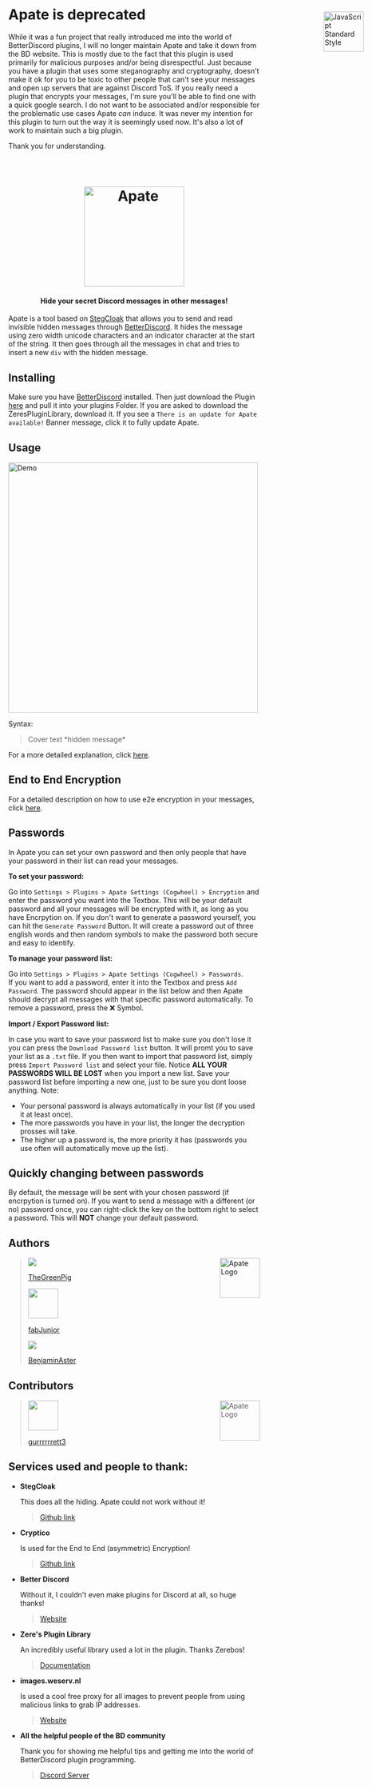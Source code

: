 # Apate is deprecated
While it was a fun project that really introduced me into the world of BetterDiscord plugins, I will no longer maintain Apate and take it down from the BD website. This is mostly due to the fact that this plugin is used primarily for malicious purposes and/or being disrespectful. Just because you have a plugin that uses some steganography and cryptography, doesn't make it ok for you to be toxic to other people that can't see your messages and open up servers that are against Discord ToS. If you really need a plugin that encrypts your messages, I'm sure you'll be able to find one with a quick google search. I do not want to be associated and/or responsible for the problematic use cases Apate _can_ induce. It was never my intention for this plugin to turn out the way it is seemingly used now. It's also a lot of work to maintain such a big plugin. 

Thank you for understanding. 


<h1 align="center">
  <br>
  <img src="https://raw.githubusercontent.com/TheGreenPig/Apate/main/Assets/logo.svg" alt="Apate" width="200" align="center">
</h1>
 <h4 align="center">Hide your secret Discord messages in other messages!</h4>

<a href="https://github.com/KuroLabs/stegcloak" style="position: absolute; top: 100px; right: 20px; padding: 0 0 20px 20px;"><img src="https://raw.githubusercontent.com/KuroLabs/stegcloak/master/assets/stegCloakIcon.svg" alt="JavaScript Standard Style" width="80" align="right"></a>

Apate is a tool based on [StegCloak](https://github.com/KuroLabs/stegcloak) that allows you to send and read invisible hidden messages through [BetterDiscord](https://betterdiscord.app/). It hides the message using zero width unicode characters and an indicator character at the start of the string. It then goes through all the messages in chat and tries to insert a new `div` with the hidden message.




## Installing
Make sure you have [BetterDiscord](https://betterdiscord.app/) installed. Then just download the Plugin [here](https://betterdiscord.app/Download?id=446) and pull it into your plugins Folder. If you are asked to download the ZeresPluginLibrary, download it. If you see a `There is an update for Apate available!` Banner message, click it to fully update Apate. 

## Usage
<img src="https://raw.githubusercontent.com/TheGreenPig/Apate/main/Assets/Tutorials/sendMessage.gif" alt="Demo" width="500">
</br>

Syntax:
>Cover text \*hidden message*

For a more detailed explanation, click [here](https://github.com/TheGreenPig/Apate/blob/main/Assets/Tutorials/README.md).

## End to End Encryption
For a detailed description on how to use e2e encryption in your messages, click [here](https://github.com/TheGreenPig/Apate/blob/main/Assets/Tutorials/README.md#end-to-end-encryption).

## Passwords
In Apate you can set your own password and then only people that have your password in their list can read your messages. 

**To set your password:** 

Go into `Settings > Plugins > Apate Settings (Cogwheel) > Encryption` and enter the password you want into the Textbox. This will be your default password and all your messages will be encrypted with it, as long as you have Encrpytion on. If you don't want to generate a password yourself, you can hit the `Generate Password` Button. It will create a password out of three english words and then random symbols to make the password both secure and easy to identify.

**To  manage your password list:** 

Go into `Settings > Plugins > Apate Settings (Cogwheel) > Passwords`. 
<br>If you want to add a password, enter it into the Textbox and press `Add Password`. The password should appear in the list below and then Apate should decrypt all messages with that specific password automatically. To remove a password, press the ❌ Symbol.

**Import / Export Password list:**

In case you want to save your password list to make sure you don't lose it you can press the `Download Password list` button. It will promt you to save your list as a `.txt` file. If you then want to import that password list, simply press `Import Password list` and select your file. Notice **ALL YOUR PASSWORDS WILL BE LOST** when you import a new list. Save your password list before importing a new one, just to be sure you dont loose anything. 
Note:
- Your personal password is always automatically in your list (if you used it at least once).
- The more passwords you have in your list, the longer the decryption prosses will take.
- The higher up a password is, the more priority it has (passwords you use often will automatically move up the list).

## Quickly changing between passwords 
By default, the message will be sent with your chosen password (if encrpytion is turned on). If you want to send a message with a different (or no) password once, you can right-click the key on the bottom right to select a password. This will **NOT** change your default password.

## Authors

<img src="https://raw.githubusercontent.com/TheGreenPig/Apate/main/Assets/logo.svg" alt="Apate Logo" width="80" align="right"></img>
><a href="https://github.com/TheGreenPig"><img src="https://github.com/thegreenpig.png?size=60"><p>TheGreenPig</p></a>
><a href="https://github.com/fabJunior"><img src="https://github.com/fabJunior.png?size=60" width="60"><p>fabJunior</p></a>
><a href="https://github.com/BenjaminAster"><img src="https://github.com/BenjaminAster.png?size=60"><p>BenjaminAster</p></a>

## Contributors
><img src="https://raw.githubusercontent.com/TheGreenPig/Apate/main/Assets/logo.svg" alt="Apate Logo" width="80" align="right"></img>
><a href="https://github.com/gurrrrrrett3"><img width="60" height="60" src="https://github.com/gurrrrrrett3.png?size=60"><p>gurrrrrrett3</p></a>

## Services used and people to thank:

 - **StegCloak** 

   This does all the hiding. Apate could not work without it! 
	 >[Github link](https://github.com/KuroLabs/stegcloak)
   
 - **Cryptico** 
 
   Is used for the End to End (asymmetric) Encryption! 
	 >[Github link](https://github.com/wwwtyro/cryptico)
   
 - **Better Discord** 
 
	 Without it, I couldn't even make plugins for Discord at all, so huge thanks! 
	 >[Website](https://betterdiscord.app/)
   
  - **Zere's Plugin Library** 
  
  	An incredibly useful library used a lot in the plugin. Thanks Zerebos!
	   >[Documentation](https://rauenzi.github.io/BDPluginLibrary/docs/)
   
  -  **images.weserv.nl** 
  
	  Is used a cool free proxy for all images to prevent people from using malicious links to grab IP addresses.
	   >[Website](https://images.weserv.nl/)
   
 -  **All the helpful people of the BD community** 
 
	 Thank you for showing me helpful tips and getting me into the world of BetterDiscord plugin
   programming. 
	   >[Discord Server](https://betterdiscord.app/invite)

